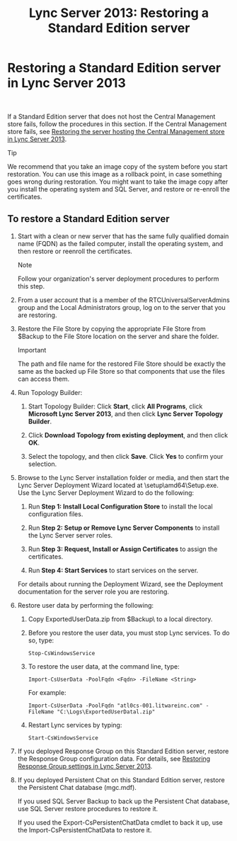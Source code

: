 ﻿---
title: 'Lync Server 2013: Restoring a Standard Edition server'
TOCTitle: Restoring a Standard Edition server
ms:assetid: d1845663-3138-4fd6-b3e7-337e294d40d8
ms:mtpsurl: https://technet.microsoft.com/en-us/library/Hh202190(v=OCS.15)
ms:contentKeyID: 51541519
ms.date: 07/23/2014
mtps_version: v=OCS.15
---

# Restoring a Standard Edition server in Lync Server 2013

 


If a Standard Edition server that does not host the Central Management store fails, follow the procedures in this section. If the Central Management store fails, see [Restoring the server hosting the Central Management store in Lync Server 2013](lync-server-2013-restoring-the-server-hosting-the-central-management-store.md).


> [!TIP]
> We recommend that you take an image copy of the system before you start restoration. You can use this image as a rollback point, in case something goes wrong during restoration. You might want to take the image copy after you install the operating system and SQL Server, and restore or re-enroll the certificates.



## To restore a Standard Edition server

1.  Start with a clean or new server that has the same fully qualified domain name (FQDN) as the failed computer, install the operating system, and then restore or reenroll the certificates.
    

    > [!NOTE]
    > Follow your organization's server deployment procedures to perform this step.



2.  From a user account that is a member of the RTCUniversalServerAdmins group and the Local Administrators group, log on to the server that you are restoring.

3.  Restore the File Store by copying the appropriate File Store from $Backup to the File Store location on the server and share the folder.
    

    > [!IMPORTANT]
    > The path and file name for the restored File Store should be exactly the same as the backed up File Store so that components that use the files can access them.



4.  Run Topology Builder:
    
    1.  Start Topology Builder: Click **Start**, click **All Programs**, click **Microsoft Lync Server 2013**, and then click **Lync Server Topology Builder**.
    
    2.  Click **Download Topology from existing deployment**, and then click **OK**.
    
    3.  Select the topology, and then click **Save**. Click **Yes** to confirm your selection.

5.  Browse to the Lync Server installation folder or media, and then start the Lync Server Deployment Wizard located at \\setup\\amd64\\Setup.exe. Use the Lync Server Deployment Wizard to do the following:
    
    1.  Run **Step 1: Install Local Configuration Store** to install the local configuration files.
    
    2.  Run **Step 2: Setup or Remove Lync Server Components** to install the Lync Server server roles.
    
    3.  Run **Step 3: Request, Install or Assign Certificates** to assign the certificates.
    
    4.  Run **Step 4: Start Services** to start services on the server.
    
    For details about running the Deployment Wizard, see the Deployment documentation for the server role you are restoring.

6.  Restore user data by performing the following:
    
    1.  Copy ExportedUserData.zip from $Backup\\ to a local directory.
    
    2.  Before you restore the user data, you must stop Lync services. To do so, type:
        
            Stop-CsWindowsService
    
    3.  To restore the user data, at the command line, type:
        
            Import-CsUserData -PoolFqdn <Fqdn> -FileName <String>
        
        For example:
        
            Import-CsUserData -PoolFqdn "atl0cs-001.litwareinc.com" -FileName "C:\Logs\ExportedUserDatal.zip"
    
    4.  Restart Lync services by typing:
        
            Start-CsWindowsService

7.  If you deployed Response Group on this Standard Edition server, restore the Response Group configuration data. For details, see [Restoring Response Group settings in Lync Server 2013](lync-server-2013-restoring-response-group-settings.md).

8.  If you deployed Persistent Chat on this Standard Edition server, restore the Persistent Chat database (mgc.mdf).
    
    If you used SQL Server Backup to back up the Persistent Chat database, use SQL Server restore procedures to restore it.
    
    If you used the Export-CsPersistentChatData cmdlet to back it up, use the Import-CsPersistentChatData to restore it.

